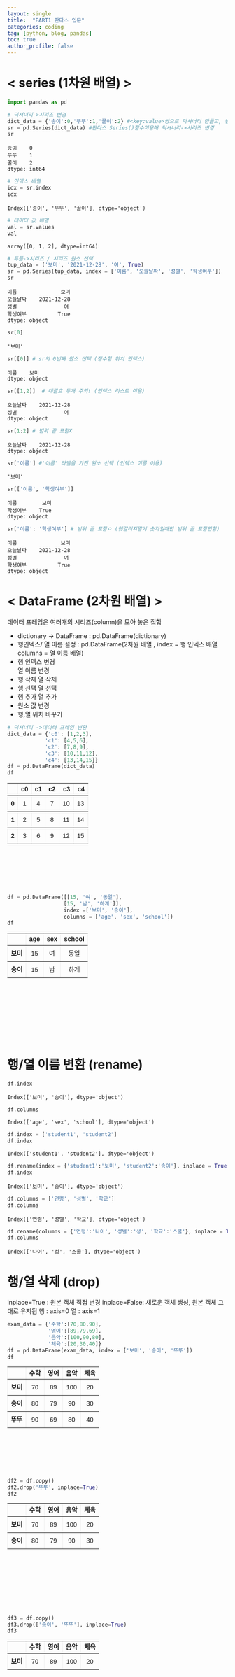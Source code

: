 ```yaml
---
layout: single
title:  "PART1 판다스 입문"
categories: coding
tag: [python, blog, pandas]
toc: true
author_profile: false
---
```


<head>
  <style>
    table.dataframe {
      white-space: normal;
      width: 100%;
      height: 240px;
      display: block;
      overflow: auto;
      font-family: Arial, sans-serif;
      font-size: 0.9rem;
      line-height: 20px;
      text-align: center;
      border: 0px !important;
    }

    table.dataframe th {
      text-align: center;
      font-weight: bold;
      padding: 8px;
    }

    table.dataframe td {
      text-align: center;
      padding: 8px;
    }

    table.dataframe tr:hover {
      background: #b8d1f3; 
    }

    .output_prompt {
      overflow: auto;
      font-size: 0.9rem;
      line-height: 1.45;
      border-radius: 0.3rem;
      -webkit-overflow-scrolling: touch;
      padding: 0.8rem;
      margin-top: 0;
      margin-bottom: 15px;
      font: 1rem Consolas, "Liberation Mono", Menlo, Courier, monospace;
      color: $code-text-color;
      border: solid 1px $border-color;
      border-radius: 0.3rem;
      word-break: normal;
      white-space: pre;
    }

  .dataframe tbody tr th:only-of-type {
      vertical-align: middle;
  }

  .dataframe tbody tr th {
      vertical-align: top;
  }

  .dataframe thead th {
      text-align: center !important;
      padding: 8px;
  }

  .page__content p {
      margin: 0 0 0px !important;
  }

  .page__content p > strong {
    font-size: 0.8rem !important;
  }

  </style>
</head>



# < series (1차원 배열) >


```python
import pandas as pd
```


```python
# 딕셔너리->시리즈 변경
dict_data = {'송이':0,'뚜뚜':1,'꿀이':2} #<key:value>쌍으로 딕셔너리 만들고, 변수 dict_data에 저장
sr = pd.Series(dict_data) #판다스 Series()함수이용해 딕셔너리->시리즈 변경
sr
```




    송이    0
    뚜뚜    1
    꿀이    2
    dtype: int64




```python
# 인덱스 배열
idx = sr.index
idx
```




    Index(['송이', '뚜뚜', '꿀이'], dtype='object')




```python
# 데이터 값 배열
val = sr.values
val
```




    array([0, 1, 2], dtype=int64)




```python
# 튜플->시리즈 / 시리즈 원소 선택
tup_data = ('보미', '2021-12-28', '여', True)
sr = pd.Series(tup_data, index = ['이름', '오늘날짜', '성별', '학생여부']) 
sr
```




    이름              보미
    오늘날짜    2021-12-28
    성별               여
    학생여부          True
    dtype: object




```python
sr[0]
```




    '보미'




```python
sr[[0]] # sr의 0번째 원소 선택 (정수형 위치 인덱스)
```




    이름    보미
    dtype: object




```python
sr[[1,2]]  # 대괄호 두개 주의! (인덱스 리스트 이용)
```




    오늘날짜    2021-12-28
    성별               여
    dtype: object




```python
sr[1:2] # 범위 끝 포함X
```




    오늘날짜    2021-12-28
    dtype: object




```python
sr['이름'] #'이름' 라벨을 가진 원소 선택 (인덱스 이름 이용)
```




    '보미'




```python
sr[['이름', '학생여부']]
```




    이름        보미
    학생여부    True
    dtype: object




```python
sr['이름': '학생여부'] # 범위 끝 포함ㅇ (헷갈리지말기 숫자일때만 범위 끝 포함안함)
```




    이름              보미
    오늘날짜    2021-12-28
    성별               여
    학생여부          True
    dtype: object



# < DataFrame (2차원 배열) >
데이터 프레임은 여러개의 시리즈(column)을 모아 놓은 집합

- dictionary -> DataFrame : pd.DataFrame(dictionary)
- 행인덱스/ 열 이름 설정 : pd.DataFrame(2차원 배열 , 
                                        index =  행 인덱스 배열
                                        columns = 열 이름 배열)
- 행 인덱스 변경  
  열 이름 변경  
- 행 삭제
  열 삭제
- 행 선택
  열 선택
- 행 추가
  열 추가
- 원소 값 변경
- 행,열 위치 바꾸기



```python
# 딕셔너리 ->데이터 프레임 변환
dict_data = {'c0': [1,2,3],
            'c1': [4,5,6],
            'c2': [7,8,9],
            'c3': [10,11,12],
            'c4': [13,14,15]}
df = pd.DataFrame(dict_data)
df
```




<div>
<style scoped>
    .dataframe tbody tr th:only-of-type {
        vertical-align: middle;
    }

    .dataframe tbody tr th {
        vertical-align: top;
    }
    
    .dataframe thead th {
        text-align: right;
    }
</style>
<table border="1" class="dataframe">
  <thead>
    <tr style="text-align: right;">
      <th></th>
      <th>c0</th>
      <th>c1</th>
      <th>c2</th>
      <th>c3</th>
      <th>c4</th>
    </tr>
  </thead>
  <tbody>
    <tr>
      <th>0</th>
      <td>1</td>
      <td>4</td>
      <td>7</td>
      <td>10</td>
      <td>13</td>
    </tr>
    <tr>
      <th>1</th>
      <td>2</td>
      <td>5</td>
      <td>8</td>
      <td>11</td>
      <td>14</td>
    </tr>
    <tr>
      <th>2</th>
      <td>3</td>
      <td>6</td>
      <td>9</td>
      <td>12</td>
      <td>15</td>
    </tr>
  </tbody>
</table>
</div>




```python
df = pd.DataFrame([[15, '여', '동일'],
                  [15, '남', '하계']],
                  index =['보미', '송이'],
                  columns = ['age', 'sex', 'school'])
df
```




<div>
<style scoped>
    .dataframe tbody tr th:only-of-type {
        vertical-align: middle;
    }

    .dataframe tbody tr th {
        vertical-align: top;
    }
    
    .dataframe thead th {
        text-align: right;
    }
</style>
<table border="1" class="dataframe">
  <thead>
    <tr style="text-align: right;">
      <th></th>
      <th>age</th>
      <th>sex</th>
      <th>school</th>
    </tr>
  </thead>
  <tbody>
    <tr>
      <th>보미</th>
      <td>15</td>
      <td>여</td>
      <td>동일</td>
    </tr>
    <tr>
      <th>송이</th>
      <td>15</td>
      <td>남</td>
      <td>하계</td>
    </tr>
  </tbody>
</table>
</div>



# 행/열 이름 변환 (rename)


```python
df.index
```




    Index(['보미', '송이'], dtype='object')




```python
df.columns
```




    Index(['age', 'sex', 'school'], dtype='object')




```python
df.index = ['student1', 'student2']
df.index
```




    Index(['student1', 'student2'], dtype='object')




```python
df.rename(index = {'student1':'보미', 'student2':'송이'}, inplace = True)
df.index
```




    Index(['보미', '송이'], dtype='object')




```python
df.columns = ['연령', '성별', '학교']
df.columns
```




    Index(['연령', '성별', '학교'], dtype='object')




```python
df.rename(columns = {'연령':'나이', '성별':'성', '학교':'스쿨'}, inplace = True)
df.columns
```




    Index(['나이', '성', '스쿨'], dtype='object')



# 행/열 삭제 (drop)
inplace=True : 원본 객체 직접 변경 
inplace=False: 새로운 객체 생성, 원본 객체 그대로 유지됨
행 : axis=0
열 : axis=1


```python
exam_data = {'수학':[70,80,90], 
             '영어':[89,79,69], 
             '음악':[100,90,80], 
             '체육':[20,30,40]}
df = pd.DataFrame(exam_data, index = ['보미', '송이', '뚜뚜'])
df
```




<div>
<style scoped>
    .dataframe tbody tr th:only-of-type {
        vertical-align: middle;
    }

    .dataframe tbody tr th {
        vertical-align: top;
    }
    
    .dataframe thead th {
        text-align: right;
    }
</style>
<table border="1" class="dataframe">
  <thead>
    <tr style="text-align: right;">
      <th></th>
      <th>수학</th>
      <th>영어</th>
      <th>음악</th>
      <th>체육</th>
    </tr>
  </thead>
  <tbody>
    <tr>
      <th>보미</th>
      <td>70</td>
      <td>89</td>
      <td>100</td>
      <td>20</td>
    </tr>
    <tr>
      <th>송이</th>
      <td>80</td>
      <td>79</td>
      <td>90</td>
      <td>30</td>
    </tr>
    <tr>
      <th>뚜뚜</th>
      <td>90</td>
      <td>69</td>
      <td>80</td>
      <td>40</td>
    </tr>
  </tbody>
</table>
</div>




```python
df2 = df.copy()
df2.drop('뚜뚜', inplace=True)
df2
```




<div>
<style scoped>
    .dataframe tbody tr th:only-of-type {
        vertical-align: middle;
    }

    .dataframe tbody tr th {
        vertical-align: top;
    }
    
    .dataframe thead th {
        text-align: right;
    }
</style>
<table border="1" class="dataframe">
  <thead>
    <tr style="text-align: right;">
      <th></th>
      <th>수학</th>
      <th>영어</th>
      <th>음악</th>
      <th>체육</th>
    </tr>
  </thead>
  <tbody>
    <tr>
      <th>보미</th>
      <td>70</td>
      <td>89</td>
      <td>100</td>
      <td>20</td>
    </tr>
    <tr>
      <th>송이</th>
      <td>80</td>
      <td>79</td>
      <td>90</td>
      <td>30</td>
    </tr>
  </tbody>
</table>
</div>




```python
df3 = df.copy()
df3.drop(['송이', '뚜뚜'], inplace=True)
df3
```




<div>
<style scoped>
    .dataframe tbody tr th:only-of-type {
        vertical-align: middle;
    }

    .dataframe tbody tr th {
        vertical-align: top;
    }
    
    .dataframe thead th {
        text-align: right;
    }
</style>
<table border="1" class="dataframe">
  <thead>
    <tr style="text-align: right;">
      <th></th>
      <th>수학</th>
      <th>영어</th>
      <th>음악</th>
      <th>체육</th>
    </tr>
  </thead>
  <tbody>
    <tr>
      <th>보미</th>
      <td>70</td>
      <td>89</td>
      <td>100</td>
      <td>20</td>
    </tr>
  </tbody>
</table>
</div>




```python
df4 = df.copy()
df4.drop('체육', axis=1, inplace=True)
df4
```




<div>
<style scoped>
    .dataframe tbody tr th:only-of-type {
        vertical-align: middle;
    }

    .dataframe tbody tr th {
        vertical-align: top;
    }
    
    .dataframe thead th {
        text-align: right;
    }
</style>
<table border="1" class="dataframe">
  <thead>
    <tr style="text-align: right;">
      <th></th>
      <th>수학</th>
      <th>영어</th>
      <th>음악</th>
    </tr>
  </thead>
  <tbody>
    <tr>
      <th>보미</th>
      <td>70</td>
      <td>89</td>
      <td>100</td>
    </tr>
    <tr>
      <th>송이</th>
      <td>80</td>
      <td>79</td>
      <td>90</td>
    </tr>
    <tr>
      <th>뚜뚜</th>
      <td>90</td>
      <td>69</td>
      <td>80</td>
    </tr>
  </tbody>
</table>
</div>




```python
df5 = df.copy()
df5.drop(['음악', '수학'], axis =1, inplace=True)
df5
```




<div>
<style scoped>
    .dataframe tbody tr th:only-of-type {
        vertical-align: middle;
    }

    .dataframe tbody tr th {
        vertical-align: top;
    }
    
    .dataframe thead th {
        text-align: right;
    }
</style>
<table border="1" class="dataframe">
  <thead>
    <tr style="text-align: right;">
      <th></th>
      <th>영어</th>
      <th>체육</th>
    </tr>
  </thead>
  <tbody>
    <tr>
      <th>보미</th>
      <td>89</td>
      <td>20</td>
    </tr>
    <tr>
      <th>송이</th>
      <td>79</td>
      <td>30</td>
    </tr>
    <tr>
      <th>뚜뚜</th>
      <td>69</td>
      <td>40</td>
    </tr>
  </tbody>
</table>
</div>



# 행 선택 (loc, iloc)
- loc: 인덱스 이름  
- iloc : 정수형 위치 인덱스


```python
label1 = df.loc['보미']
label1
```




    수학     70
    영어     89
    음악    100
    체육     20
    Name: 보미, dtype: int64




```python
position1 = df.iloc[0]
position1
```




    수학     70
    영어     89
    음악    100
    체육     20
    Name: 보미, dtype: int64




```python
label2 = df.loc[['보미', '송이']]
label2
```




<div>
<style scoped>
    .dataframe tbody tr th:only-of-type {
        vertical-align: middle;
    }

    .dataframe tbody tr th {
        vertical-align: top;
    }
    
    .dataframe thead th {
        text-align: right;
    }
</style>
<table border="1" class="dataframe">
  <thead>
    <tr style="text-align: right;">
      <th></th>
      <th>수학</th>
      <th>영어</th>
      <th>음악</th>
      <th>체육</th>
    </tr>
  </thead>
  <tbody>
    <tr>
      <th>보미</th>
      <td>70</td>
      <td>89</td>
      <td>100</td>
      <td>20</td>
    </tr>
    <tr>
      <th>송이</th>
      <td>80</td>
      <td>79</td>
      <td>90</td>
      <td>30</td>
    </tr>
  </tbody>
</table>
</div>




```python
position2 = df.iloc[[0,1]]
position2
```




<div>
<style scoped>
    .dataframe tbody tr th:only-of-type {
        vertical-align: middle;
    }

    .dataframe tbody tr th {
        vertical-align: top;
    }
    
    .dataframe thead th {
        text-align: right;
    }
</style>
<table border="1" class="dataframe">
  <thead>
    <tr style="text-align: right;">
      <th></th>
      <th>수학</th>
      <th>영어</th>
      <th>음악</th>
      <th>체육</th>
    </tr>
  </thead>
  <tbody>
    <tr>
      <th>보미</th>
      <td>70</td>
      <td>89</td>
      <td>100</td>
      <td>20</td>
    </tr>
    <tr>
      <th>송이</th>
      <td>80</td>
      <td>79</td>
      <td>90</td>
      <td>30</td>
    </tr>
  </tbody>
</table>
</div>




```python
label3 = df.loc['보미': '송이']
label3
```




<div>
<style scoped>
    .dataframe tbody tr th:only-of-type {
        vertical-align: middle;
    }

    .dataframe tbody tr th {
        vertical-align: top;
    }
    
    .dataframe thead th {
        text-align: right;
    }
</style>
<table border="1" class="dataframe">
  <thead>
    <tr style="text-align: right;">
      <th></th>
      <th>수학</th>
      <th>영어</th>
      <th>음악</th>
      <th>체육</th>
    </tr>
  </thead>
  <tbody>
    <tr>
      <th>보미</th>
      <td>70</td>
      <td>89</td>
      <td>100</td>
      <td>20</td>
    </tr>
    <tr>
      <th>송이</th>
      <td>80</td>
      <td>79</td>
      <td>90</td>
      <td>30</td>
    </tr>
  </tbody>
</table>
</div>




```python
position3 = df.iloc[0:2] # 범위 끝 제외
position3
```




<div>
<style scoped>
    .dataframe tbody tr th:only-of-type {
        vertical-align: middle;
    }

    .dataframe tbody tr th {
        vertical-align: top;
    }
    
    .dataframe thead th {
        text-align: right;
    }
</style>
<table border="1" class="dataframe">
  <thead>
    <tr style="text-align: right;">
      <th></th>
      <th>수학</th>
      <th>영어</th>
      <th>음악</th>
      <th>체육</th>
    </tr>
  </thead>
  <tbody>
    <tr>
      <th>보미</th>
      <td>70</td>
      <td>89</td>
      <td>100</td>
      <td>20</td>
    </tr>
    <tr>
      <th>송이</th>
      <td>80</td>
      <td>79</td>
      <td>90</td>
      <td>30</td>
    </tr>
  </tbody>
</table>
</div>



# 열 선택


```python
math1 = df['수학']
math1
```




    보미    70
    송이    80
    뚜뚜    90
    Name: 수학, dtype: int64




```python
type(math1)
```




    pandas.core.series.Series




```python
math2 = df[['수학']]
math2
```




<div>
<style scoped>
    .dataframe tbody tr th:only-of-type {
        vertical-align: middle;
    }

    .dataframe tbody tr th {
        vertical-align: top;
    }
    
    .dataframe thead th {
        text-align: right;
    }
</style>
<table border="1" class="dataframe">
  <thead>
    <tr style="text-align: right;">
      <th></th>
      <th>수학</th>
    </tr>
  </thead>
  <tbody>
    <tr>
      <th>보미</th>
      <td>70</td>
    </tr>
    <tr>
      <th>송이</th>
      <td>80</td>
    </tr>
    <tr>
      <th>뚜뚜</th>
      <td>90</td>
    </tr>
  </tbody>
</table>
</div>




```python
type(math2) 
```




    pandas.core.frame.DataFrame




```python
English = df.영어
English
```




    보미    89
    송이    79
    뚜뚜    69
    Name: 영어, dtype: int64




```python
music_gym = df[['음악', '체육']]
music_gym
```




<div>
<style scoped>
    .dataframe tbody tr th:only-of-type {
        vertical-align: middle;
    }

    .dataframe tbody tr th {
        vertical-align: top;
    }
    
    .dataframe thead th {
        text-align: right;
    }
</style>
<table border="1" class="dataframe">
  <thead>
    <tr style="text-align: right;">
      <th></th>
      <th>음악</th>
      <th>체육</th>
    </tr>
  </thead>
  <tbody>
    <tr>
      <th>보미</th>
      <td>100</td>
      <td>20</td>
    </tr>
    <tr>
      <th>송이</th>
      <td>90</td>
      <td>30</td>
    </tr>
    <tr>
      <th>뚜뚜</th>
      <td>80</td>
      <td>40</td>
    </tr>
  </tbody>
</table>
</div>



# 범위 슬라이싱


```python
#iloc의 범위 슬라이싱    [시작 인덱스: 끝 인덱스 : 간격] 끝 인덱스보다 1작게 출력
df.iloc[::2] # 아무것도 안쓰여져 있는 것은 모든 행 출력
```




<div>
<style scoped>
    .dataframe tbody tr th:only-of-type {
        vertical-align: middle;
    }

    .dataframe tbody tr th {
        vertical-align: top;
    }
    
    .dataframe thead th {
        text-align: right;
    }
</style>
<table border="1" class="dataframe">
  <thead>
    <tr style="text-align: right;">
      <th></th>
      <th>수학</th>
      <th>영어</th>
      <th>음악</th>
      <th>체육</th>
    </tr>
  </thead>
  <tbody>
    <tr>
      <th>보미</th>
      <td>70</td>
      <td>89</td>
      <td>100</td>
      <td>20</td>
    </tr>
    <tr>
      <th>뚜뚜</th>
      <td>90</td>
      <td>69</td>
      <td>80</td>
      <td>40</td>
    </tr>
  </tbody>
</table>
</div>




```python
df.iloc[::-1] # 역순
```




<div>
<style scoped>
    .dataframe tbody tr th:only-of-type {
        vertical-align: middle;
    }

    .dataframe tbody tr th {
        vertical-align: top;
    }
    
    .dataframe thead th {
        text-align: right;
    }
</style>
<table border="1" class="dataframe">
  <thead>
    <tr style="text-align: right;">
      <th></th>
      <th>수학</th>
      <th>영어</th>
      <th>음악</th>
      <th>체육</th>
    </tr>
  </thead>
  <tbody>
    <tr>
      <th>뚜뚜</th>
      <td>90</td>
      <td>69</td>
      <td>80</td>
      <td>40</td>
    </tr>
    <tr>
      <th>송이</th>
      <td>80</td>
      <td>79</td>
      <td>90</td>
      <td>30</td>
    </tr>
    <tr>
      <th>보미</th>
      <td>70</td>
      <td>89</td>
      <td>100</td>
      <td>20</td>
    </tr>
  </tbody>
</table>
</div>



# 원소 선택


```python
exam_data = {'이름':['보미','송이','뚜뚜'],
             '수학':[100,90,80], 
             '영어':[90,80,70],
             '음악':[80,90,89],
             '체육':[70,80,90]}
df = pd.DataFrame(exam_data)
dff = df.copy()
df
```




<div>
<style scoped>
    .dataframe tbody tr th:only-of-type {
        vertical-align: middle;
    }

    .dataframe tbody tr th {
        vertical-align: top;
    }
    
    .dataframe thead th {
        text-align: right;
    }
</style>
<table border="1" class="dataframe">
  <thead>
    <tr style="text-align: right;">
      <th></th>
      <th>이름</th>
      <th>수학</th>
      <th>영어</th>
      <th>음악</th>
      <th>체육</th>
    </tr>
  </thead>
  <tbody>
    <tr>
      <th>0</th>
      <td>보미</td>
      <td>100</td>
      <td>90</td>
      <td>80</td>
      <td>70</td>
    </tr>
    <tr>
      <th>1</th>
      <td>송이</td>
      <td>90</td>
      <td>80</td>
      <td>90</td>
      <td>80</td>
    </tr>
    <tr>
      <th>2</th>
      <td>뚜뚜</td>
      <td>80</td>
      <td>70</td>
      <td>89</td>
      <td>90</td>
    </tr>
  </tbody>
</table>
</div>




```python
df.set_index('이름', inplace=True) # '이름' 열을 새롱누 인덱스로 정하고, df 객체에 변경 사항 반영
df
```




<div>
<style scoped>
    .dataframe tbody tr th:only-of-type {
        vertical-align: middle;
    }

    .dataframe tbody tr th {
        vertical-align: top;
    }
    
    .dataframe thead th {
        text-align: right;
    }
</style>
<table border="1" class="dataframe">
  <thead>
    <tr style="text-align: right;">
      <th></th>
      <th>수학</th>
      <th>영어</th>
      <th>음악</th>
      <th>체육</th>
    </tr>
    <tr>
      <th>이름</th>
      <th></th>
      <th></th>
      <th></th>
      <th></th>
    </tr>
  </thead>
  <tbody>
    <tr>
      <th>보미</th>
      <td>100</td>
      <td>90</td>
      <td>80</td>
      <td>70</td>
    </tr>
    <tr>
      <th>송이</th>
      <td>90</td>
      <td>80</td>
      <td>90</td>
      <td>80</td>
    </tr>
    <tr>
      <th>뚜뚜</th>
      <td>80</td>
      <td>70</td>
      <td>89</td>
      <td>90</td>
    </tr>
  </tbody>
</table>
</div>




```python
#원소 1개 지정
a = df.loc['보미','음악']
a
```




    80




```python
b = df.iloc[0,[2]]
b
```




    음악    80
    Name: 보미, dtype: int64




```python
# 원소 2개 이상
c = df.loc['보미',['수학', '영어']]
c
```




    수학    100
    영어     90
    Name: 보미, dtype: int64




```python
d = df.iloc[0,[0,1]]
d
```




    수학    100
    영어     90
    Name: 보미, dtype: int64




```python
e = df.iloc[0,2:]
e
```




    음악    80
    체육    70
    Name: 보미, dtype: int64




```python
# 행 인덱스와 열 이름 각각2개이상 선택
f = df.loc[['송이','뚜뚜'],['음악', '체육']]
f
```




<div>
<style scoped>
    .dataframe tbody tr th:only-of-type {
        vertical-align: middle;
    }

    .dataframe tbody tr th {
        vertical-align: top;
    }
    
    .dataframe thead th {
        text-align: right;
    }
</style>
<table border="1" class="dataframe">
  <thead>
    <tr style="text-align: right;">
      <th></th>
      <th>음악</th>
      <th>체육</th>
    </tr>
    <tr>
      <th>이름</th>
      <th></th>
      <th></th>
    </tr>
  </thead>
  <tbody>
    <tr>
      <th>송이</th>
      <td>90</td>
      <td>80</td>
    </tr>
    <tr>
      <th>뚜뚜</th>
      <td>89</td>
      <td>90</td>
    </tr>
  </tbody>
</table>
</div>




```python
g = df.iloc[[1,2],[2,3]]
g
```




<div>
<style scoped>
    .dataframe tbody tr th:only-of-type {
        vertical-align: middle;
    }

    .dataframe tbody tr th {
        vertical-align: top;
    }
    
    .dataframe thead th {
        text-align: right;
    }
</style>
<table border="1" class="dataframe">
  <thead>
    <tr style="text-align: right;">
      <th></th>
      <th>음악</th>
      <th>체육</th>
    </tr>
    <tr>
      <th>이름</th>
      <th></th>
      <th></th>
    </tr>
  </thead>
  <tbody>
    <tr>
      <th>송이</th>
      <td>90</td>
      <td>80</td>
    </tr>
    <tr>
      <th>뚜뚜</th>
      <td>89</td>
      <td>90</td>
    </tr>
  </tbody>
</table>
</div>




```python
h = df.loc['보미':'송이', '음악':'체육']
h
```




<div>
<style scoped>
    .dataframe tbody tr th:only-of-type {
        vertical-align: middle;
    }

    .dataframe tbody tr th {
        vertical-align: top;
    }
    
    .dataframe thead th {
        text-align: right;
    }
</style>
<table border="1" class="dataframe">
  <thead>
    <tr style="text-align: right;">
      <th></th>
      <th>음악</th>
      <th>체육</th>
    </tr>
    <tr>
      <th>이름</th>
      <th></th>
      <th></th>
    </tr>
  </thead>
  <tbody>
    <tr>
      <th>보미</th>
      <td>80</td>
      <td>70</td>
    </tr>
    <tr>
      <th>송이</th>
      <td>90</td>
      <td>80</td>
    </tr>
  </tbody>
</table>
</div>




```python
f = df.iloc[0:2, 2:]
f
```




<div>
<style scoped>
    .dataframe tbody tr th:only-of-type {
        vertical-align: middle;
    }

    .dataframe tbody tr th {
        vertical-align: top;
    }
    
    .dataframe thead th {
        text-align: right;
    }
</style>
<table border="1" class="dataframe">
  <thead>
    <tr style="text-align: right;">
      <th></th>
      <th>음악</th>
      <th>체육</th>
    </tr>
    <tr>
      <th>이름</th>
      <th></th>
      <th></th>
    </tr>
  </thead>
  <tbody>
    <tr>
      <th>보미</th>
      <td>80</td>
      <td>70</td>
    </tr>
    <tr>
      <th>송이</th>
      <td>90</td>
      <td>80</td>
    </tr>
  </tbody>
</table>
</div>



# 행/열 추가


```python
df
```




<div>
<style scoped>
    .dataframe tbody tr th:only-of-type {
        vertical-align: middle;
    }

    .dataframe tbody tr th {
        vertical-align: top;
    }
    
    .dataframe thead th {
        text-align: right;
    }
</style>
<table border="1" class="dataframe">
  <thead>
    <tr style="text-align: right;">
      <th></th>
      <th>이름</th>
      <th>수학</th>
      <th>영어</th>
      <th>음악</th>
      <th>체육</th>
    </tr>
  </thead>
  <tbody>
    <tr>
      <th>0</th>
      <td>보미</td>
      <td>100</td>
      <td>90</td>
      <td>80</td>
      <td>70</td>
    </tr>
    <tr>
      <th>1</th>
      <td>송이</td>
      <td>90</td>
      <td>80</td>
      <td>90</td>
      <td>80</td>
    </tr>
    <tr>
      <th>2</th>
      <td>뚜뚜</td>
      <td>80</td>
      <td>70</td>
      <td>89</td>
      <td>90</td>
    </tr>
  </tbody>
</table>
</div>




```python
df['new'] = 80
df
```




<div>
<style scoped>
    .dataframe tbody tr th:only-of-type {
        vertical-align: middle;
    }

    .dataframe tbody tr th {
        vertical-align: top;
    }
    
    .dataframe thead th {
        text-align: right;
    }
</style>
<table border="1" class="dataframe">
  <thead>
    <tr style="text-align: right;">
      <th></th>
      <th>이름</th>
      <th>수학</th>
      <th>영어</th>
      <th>음악</th>
      <th>체육</th>
      <th>new</th>
    </tr>
  </thead>
  <tbody>
    <tr>
      <th>0</th>
      <td>보미</td>
      <td>100</td>
      <td>90</td>
      <td>80</td>
      <td>70</td>
      <td>80</td>
    </tr>
    <tr>
      <th>1</th>
      <td>송이</td>
      <td>90</td>
      <td>80</td>
      <td>90</td>
      <td>80</td>
      <td>80</td>
    </tr>
    <tr>
      <th>2</th>
      <td>뚜뚜</td>
      <td>80</td>
      <td>70</td>
      <td>89</td>
      <td>90</td>
      <td>80</td>
    </tr>
  </tbody>
</table>
</div>




```python
df.drop('new', axis=1, inplace=True)
df
```




<div>
<style scoped>
    .dataframe tbody tr th:only-of-type {
        vertical-align: middle;
    }

    .dataframe tbody tr th {
        vertical-align: top;
    }
    
    .dataframe thead th {
        text-align: right;
    }
</style>
<table border="1" class="dataframe">
  <thead>
    <tr style="text-align: right;">
      <th></th>
      <th>이름</th>
      <th>수학</th>
      <th>영어</th>
      <th>음악</th>
      <th>체육</th>
    </tr>
  </thead>
  <tbody>
    <tr>
      <th>0</th>
      <td>보미</td>
      <td>100</td>
      <td>90</td>
      <td>80</td>
      <td>70</td>
    </tr>
    <tr>
      <th>1</th>
      <td>송이</td>
      <td>90</td>
      <td>80</td>
      <td>90</td>
      <td>80</td>
    </tr>
    <tr>
      <th>2</th>
      <td>뚜뚜</td>
      <td>80</td>
      <td>70</td>
      <td>89</td>
      <td>90</td>
    </tr>
  </tbody>
</table>
</div>




```python
# 행 추가
df.loc[3]=0
df
```




<div>
<style scoped>
    .dataframe tbody tr th:only-of-type {
        vertical-align: middle;
    }

    .dataframe tbody tr th {
        vertical-align: top;
    }
    
    .dataframe thead th {
        text-align: right;
    }
</style>
<table border="1" class="dataframe">
  <thead>
    <tr style="text-align: right;">
      <th></th>
      <th>이름</th>
      <th>수학</th>
      <th>영어</th>
      <th>음악</th>
      <th>체육</th>
    </tr>
  </thead>
  <tbody>
    <tr>
      <th>0</th>
      <td>보미</td>
      <td>100</td>
      <td>90</td>
      <td>80</td>
      <td>70</td>
    </tr>
    <tr>
      <th>1</th>
      <td>송이</td>
      <td>90</td>
      <td>80</td>
      <td>90</td>
      <td>80</td>
    </tr>
    <tr>
      <th>2</th>
      <td>뚜뚜</td>
      <td>80</td>
      <td>70</td>
      <td>89</td>
      <td>90</td>
    </tr>
    <tr>
      <th>3</th>
      <td>0</td>
      <td>0</td>
      <td>0</td>
      <td>0</td>
      <td>0</td>
    </tr>
  </tbody>
</table>
</div>




```python
df.loc[4] = ['new', 100, 100, 100,100]
df
```




<div>
<style scoped>
    .dataframe tbody tr th:only-of-type {
        vertical-align: middle;
    }

    .dataframe tbody tr th {
        vertical-align: top;
    }
    
    .dataframe thead th {
        text-align: right;
    }
</style>
<table border="1" class="dataframe">
  <thead>
    <tr style="text-align: right;">
      <th></th>
      <th>이름</th>
      <th>수학</th>
      <th>영어</th>
      <th>음악</th>
      <th>체육</th>
    </tr>
  </thead>
  <tbody>
    <tr>
      <th>0</th>
      <td>보미</td>
      <td>100</td>
      <td>90</td>
      <td>80</td>
      <td>70</td>
    </tr>
    <tr>
      <th>1</th>
      <td>송이</td>
      <td>90</td>
      <td>80</td>
      <td>90</td>
      <td>80</td>
    </tr>
    <tr>
      <th>2</th>
      <td>뚜뚜</td>
      <td>80</td>
      <td>70</td>
      <td>89</td>
      <td>90</td>
    </tr>
    <tr>
      <th>3</th>
      <td>0</td>
      <td>0</td>
      <td>0</td>
      <td>0</td>
      <td>0</td>
    </tr>
    <tr>
      <th>4</th>
      <td>new</td>
      <td>100</td>
      <td>100</td>
      <td>100</td>
      <td>100</td>
    </tr>
  </tbody>
</table>
</div>




```python
# 기존 행 복사해 새로운 행 추가
df.loc['new'] = df.loc[3]
df
```




<div>
<style scoped>
    .dataframe tbody tr th:only-of-type {
        vertical-align: middle;
    }

    .dataframe tbody tr th {
        vertical-align: top;
    }
    
    .dataframe thead th {
        text-align: right;
    }
</style>
<table border="1" class="dataframe">
  <thead>
    <tr style="text-align: right;">
      <th></th>
      <th>이름</th>
      <th>수학</th>
      <th>영어</th>
      <th>음악</th>
      <th>체육</th>
    </tr>
  </thead>
  <tbody>
    <tr>
      <th>0</th>
      <td>보미</td>
      <td>100</td>
      <td>90</td>
      <td>80</td>
      <td>70</td>
    </tr>
    <tr>
      <th>1</th>
      <td>송이</td>
      <td>90</td>
      <td>80</td>
      <td>90</td>
      <td>80</td>
    </tr>
    <tr>
      <th>2</th>
      <td>뚜뚜</td>
      <td>80</td>
      <td>70</td>
      <td>89</td>
      <td>90</td>
    </tr>
    <tr>
      <th>3</th>
      <td>0</td>
      <td>0</td>
      <td>0</td>
      <td>0</td>
      <td>0</td>
    </tr>
    <tr>
      <th>4</th>
      <td>new</td>
      <td>100</td>
      <td>100</td>
      <td>100</td>
      <td>100</td>
    </tr>
    <tr>
      <th>new</th>
      <td>0</td>
      <td>0</td>
      <td>0</td>
      <td>0</td>
      <td>0</td>
    </tr>
  </tbody>
</table>
</div>



# 원소 값 변경


```python
dff
```




<div>
<style scoped>
    .dataframe tbody tr th:only-of-type {
        vertical-align: middle;
    }

    .dataframe tbody tr th {
        vertical-align: top;
    }
    
    .dataframe thead th {
        text-align: right;
    }
</style>
<table border="1" class="dataframe">
  <thead>
    <tr style="text-align: right;">
      <th></th>
      <th>이름</th>
      <th>수학</th>
      <th>영어</th>
      <th>음악</th>
      <th>체육</th>
    </tr>
  </thead>
  <tbody>
    <tr>
      <th>0</th>
      <td>보미</td>
      <td>100</td>
      <td>90</td>
      <td>80</td>
      <td>70</td>
    </tr>
    <tr>
      <th>1</th>
      <td>송이</td>
      <td>90</td>
      <td>80</td>
      <td>90</td>
      <td>80</td>
    </tr>
    <tr>
      <th>2</th>
      <td>뚜뚜</td>
      <td>80</td>
      <td>70</td>
      <td>89</td>
      <td>90</td>
    </tr>
  </tbody>
</table>
</div>




```python
dff.set_index('이름', inplace=True)
dff
```




<div>
<style scoped>
    .dataframe tbody tr th:only-of-type {
        vertical-align: middle;
    }

    .dataframe tbody tr th {
        vertical-align: top;
    }
    
    .dataframe thead th {
        text-align: right;
    }
</style>
<table border="1" class="dataframe">
  <thead>
    <tr style="text-align: right;">
      <th></th>
      <th>수학</th>
      <th>영어</th>
      <th>음악</th>
      <th>체육</th>
    </tr>
    <tr>
      <th>이름</th>
      <th></th>
      <th></th>
      <th></th>
      <th></th>
    </tr>
  </thead>
  <tbody>
    <tr>
      <th>보미</th>
      <td>100</td>
      <td>90</td>
      <td>80</td>
      <td>70</td>
    </tr>
    <tr>
      <th>송이</th>
      <td>90</td>
      <td>80</td>
      <td>90</td>
      <td>80</td>
    </tr>
    <tr>
      <th>뚜뚜</th>
      <td>80</td>
      <td>70</td>
      <td>89</td>
      <td>90</td>
    </tr>
  </tbody>
</table>
</div>




```python
dff.iloc[1][2] = 100
dff.loc['뚜뚜']['영어'] = 100
dff.loc['보미','체육'] =100
dff
```




<div>
<style scoped>
    .dataframe tbody tr th:only-of-type {
        vertical-align: middle;
    }

    .dataframe tbody tr th {
        vertical-align: top;
    }
    
    .dataframe thead th {
        text-align: right;
    }
</style>
<table border="1" class="dataframe">
  <thead>
    <tr style="text-align: right;">
      <th></th>
      <th>수학</th>
      <th>영어</th>
      <th>음악</th>
      <th>체육</th>
    </tr>
    <tr>
      <th>이름</th>
      <th></th>
      <th></th>
      <th></th>
      <th></th>
    </tr>
  </thead>
  <tbody>
    <tr>
      <th>보미</th>
      <td>100</td>
      <td>90</td>
      <td>80</td>
      <td>100</td>
    </tr>
    <tr>
      <th>송이</th>
      <td>90</td>
      <td>80</td>
      <td>100</td>
      <td>80</td>
    </tr>
    <tr>
      <th>뚜뚜</th>
      <td>80</td>
      <td>100</td>
      <td>89</td>
      <td>90</td>
    </tr>
  </tbody>
</table>
</div>




```python
dff.iloc[0,[1,2]] = 0
dff.loc['송이',['수학', '영어']] = 0, 1
dff
```




<div>
<style scoped>
    .dataframe tbody tr th:only-of-type {
        vertical-align: middle;
    }

    .dataframe tbody tr th {
        vertical-align: top;
    }
    
    .dataframe thead th {
        text-align: right;
    }
</style>
<table border="1" class="dataframe">
  <thead>
    <tr style="text-align: right;">
      <th></th>
      <th>수학</th>
      <th>영어</th>
      <th>음악</th>
      <th>체육</th>
    </tr>
    <tr>
      <th>이름</th>
      <th></th>
      <th></th>
      <th></th>
      <th></th>
    </tr>
  </thead>
  <tbody>
    <tr>
      <th>보미</th>
      <td>100</td>
      <td>0</td>
      <td>0</td>
      <td>100</td>
    </tr>
    <tr>
      <th>송이</th>
      <td>0</td>
      <td>1</td>
      <td>100</td>
      <td>80</td>
    </tr>
    <tr>
      <th>뚜뚜</th>
      <td>80</td>
      <td>100</td>
      <td>89</td>
      <td>90</td>
    </tr>
  </tbody>
</table>
</div>



# 행/열 위치 바꾸기 (전치 T)


```python
dff.transpose()
```




<div>
<style scoped>
    .dataframe tbody tr th:only-of-type {
        vertical-align: middle;
    }

    .dataframe tbody tr th {
        vertical-align: top;
    }
    
    .dataframe thead th {
        text-align: right;
    }
</style>
<table border="1" class="dataframe">
  <thead>
    <tr style="text-align: right;">
      <th>이름</th>
      <th>보미</th>
      <th>송이</th>
      <th>뚜뚜</th>
    </tr>
  </thead>
  <tbody>
    <tr>
      <th>수학</th>
      <td>100</td>
      <td>0</td>
      <td>80</td>
    </tr>
    <tr>
      <th>영어</th>
      <td>0</td>
      <td>1</td>
      <td>100</td>
    </tr>
    <tr>
      <th>음악</th>
      <td>0</td>
      <td>100</td>
      <td>89</td>
    </tr>
    <tr>
      <th>체육</th>
      <td>100</td>
      <td>80</td>
      <td>90</td>
    </tr>
  </tbody>
</table>
</div>




```python
dff2 = dff.T
dff
```




<div>
<style scoped>
    .dataframe tbody tr th:only-of-type {
        vertical-align: middle;
    }

    .dataframe tbody tr th {
        vertical-align: top;
    }
    
    .dataframe thead th {
        text-align: right;
    }
</style>
<table border="1" class="dataframe">
  <thead>
    <tr style="text-align: right;">
      <th></th>
      <th>수학</th>
      <th>영어</th>
      <th>음악</th>
      <th>체육</th>
    </tr>
    <tr>
      <th>이름</th>
      <th></th>
      <th></th>
      <th></th>
      <th></th>
    </tr>
  </thead>
  <tbody>
    <tr>
      <th>보미</th>
      <td>100</td>
      <td>0</td>
      <td>0</td>
      <td>100</td>
    </tr>
    <tr>
      <th>송이</th>
      <td>0</td>
      <td>1</td>
      <td>100</td>
      <td>80</td>
    </tr>
    <tr>
      <th>뚜뚜</th>
      <td>80</td>
      <td>100</td>
      <td>89</td>
      <td>90</td>
    </tr>
  </tbody>
</table>
</div>




```python
addd = {
    '이름은 바로바로바로':['최소연'],
    '~20':['소추'],
    21:['솢추'],
    22:['야추'],
    23:['송충이?']
}
addd = pd.DataFrame(addd)
ad = addd.set_index(['이름은 바로바로바로'])
ad
```




<div>
<style scoped>
    .dataframe tbody tr th:only-of-type {
        vertical-align: middle;
    }

    .dataframe tbody tr th {
        vertical-align: top;
    }
    
    .dataframe thead th {
        text-align: right;
    }
</style>
<table border="1" class="dataframe">
  <thead>
    <tr style="text-align: right;">
      <th></th>
      <th>~20</th>
      <th>21</th>
      <th>22</th>
      <th>23</th>
    </tr>
    <tr>
      <th>이름은 바로바로바로</th>
      <th></th>
      <th></th>
      <th></th>
      <th></th>
    </tr>
  </thead>
  <tbody>
    <tr>
      <th>최소연</th>
      <td>소추</td>
      <td>솢추</td>
      <td>야추</td>
      <td>송충이?</td>
    </tr>
  </tbody>
</table>
</div>



# 행 인덱스 : 
- 재배열 reindex() 
- 초기화 reset_index() 
- 정렬 - (행 기준) sort_index() 
       - (열 기준) sort_values()
       - ascending=True: 오름차순
       - ascending=False: 내림차순


```python
dict_data = {'c0':[1,2,3], 'c1':[4,5,6], 'c2':[7,8,9], 'c3':[10,11,12], 'c4':[13,14,15]}
df = pd.DataFrame(dict_data, index = ['r0','r1','r2']) # 인덱스 설정 
df
```




<div>
<style scoped>
    .dataframe tbody tr th:only-of-type {
        vertical-align: middle;
    }

    .dataframe tbody tr th {
        vertical-align: top;
    }
    
    .dataframe thead th {
        text-align: right;
    }
</style>
<table border="1" class="dataframe">
  <thead>
    <tr style="text-align: right;">
      <th></th>
      <th>c0</th>
      <th>c1</th>
      <th>c2</th>
      <th>c3</th>
      <th>c4</th>
    </tr>
  </thead>
  <tbody>
    <tr>
      <th>r0</th>
      <td>1</td>
      <td>4</td>
      <td>7</td>
      <td>10</td>
      <td>13</td>
    </tr>
    <tr>
      <th>r1</th>
      <td>2</td>
      <td>5</td>
      <td>8</td>
      <td>11</td>
      <td>14</td>
    </tr>
    <tr>
      <th>r2</th>
      <td>3</td>
      <td>6</td>
      <td>9</td>
      <td>12</td>
      <td>15</td>
    </tr>
  </tbody>
</table>
</div>




```python
new_index = ['r0','r1','r2','r3','r4']
ndf = df.reindex(new_index)
ndf
```




<div>
<style scoped>
    .dataframe tbody tr th:only-of-type {
        vertical-align: middle;
    }

    .dataframe tbody tr th {
        vertical-align: top;
    }
    
    .dataframe thead th {
        text-align: right;
    }
</style>
<table border="1" class="dataframe">
  <thead>
    <tr style="text-align: right;">
      <th></th>
      <th>c0</th>
      <th>c1</th>
      <th>c2</th>
      <th>c3</th>
      <th>c4</th>
    </tr>
  </thead>
  <tbody>
    <tr>
      <th>r0</th>
      <td>1.0</td>
      <td>4.0</td>
      <td>7.0</td>
      <td>10.0</td>
      <td>13.0</td>
    </tr>
    <tr>
      <th>r1</th>
      <td>2.0</td>
      <td>5.0</td>
      <td>8.0</td>
      <td>11.0</td>
      <td>14.0</td>
    </tr>
    <tr>
      <th>r2</th>
      <td>3.0</td>
      <td>6.0</td>
      <td>9.0</td>
      <td>12.0</td>
      <td>15.0</td>
    </tr>
    <tr>
      <th>r3</th>
      <td>NaN</td>
      <td>NaN</td>
      <td>NaN</td>
      <td>NaN</td>
      <td>NaN</td>
    </tr>
    <tr>
      <th>r4</th>
      <td>NaN</td>
      <td>NaN</td>
      <td>NaN</td>
      <td>NaN</td>
      <td>NaN</td>
    </tr>
  </tbody>
</table>
</div>




```python
ndf2 = df.reindex(new_index, fill_value=0) # reindex로 발생한 NaN 값을 숫자 0으로 채우기
ndf2
```




<div>
<style scoped>
    .dataframe tbody tr th:only-of-type {
        vertical-align: middle;
    }

    .dataframe tbody tr th {
        vertical-align: top;
    }
    
    .dataframe thead th {
        text-align: right;
    }
</style>
<table border="1" class="dataframe">
  <thead>
    <tr style="text-align: right;">
      <th></th>
      <th>c0</th>
      <th>c1</th>
      <th>c2</th>
      <th>c3</th>
      <th>c4</th>
    </tr>
  </thead>
  <tbody>
    <tr>
      <th>r0</th>
      <td>1</td>
      <td>4</td>
      <td>7</td>
      <td>10</td>
      <td>13</td>
    </tr>
    <tr>
      <th>r1</th>
      <td>2</td>
      <td>5</td>
      <td>8</td>
      <td>11</td>
      <td>14</td>
    </tr>
    <tr>
      <th>r2</th>
      <td>3</td>
      <td>6</td>
      <td>9</td>
      <td>12</td>
      <td>15</td>
    </tr>
    <tr>
      <th>r3</th>
      <td>0</td>
      <td>0</td>
      <td>0</td>
      <td>0</td>
      <td>0</td>
    </tr>
    <tr>
      <th>r4</th>
      <td>0</td>
      <td>0</td>
      <td>0</td>
      <td>0</td>
      <td>0</td>
    </tr>
  </tbody>
</table>
</div>




```python
df
```




<div>
<style scoped>
    .dataframe tbody tr th:only-of-type {
        vertical-align: middle;
    }

    .dataframe tbody tr th {
        vertical-align: top;
    }
    
    .dataframe thead th {
        text-align: right;
    }
</style>
<table border="1" class="dataframe">
  <thead>
    <tr style="text-align: right;">
      <th></th>
      <th>c0</th>
      <th>c1</th>
      <th>c2</th>
      <th>c3</th>
      <th>c4</th>
    </tr>
  </thead>
  <tbody>
    <tr>
      <th>r0</th>
      <td>1</td>
      <td>4</td>
      <td>7</td>
      <td>10</td>
      <td>13</td>
    </tr>
    <tr>
      <th>r1</th>
      <td>2</td>
      <td>5</td>
      <td>8</td>
      <td>11</td>
      <td>14</td>
    </tr>
    <tr>
      <th>r2</th>
      <td>3</td>
      <td>6</td>
      <td>9</td>
      <td>12</td>
      <td>15</td>
    </tr>
  </tbody>
</table>
</div>




```python
# 행 인덱스 초기화
ndf3 = df.reset_index()
ndf3
```




<div>
<style scoped>
    .dataframe tbody tr th:only-of-type {
        vertical-align: middle;
    }

    .dataframe tbody tr th {
        vertical-align: top;
    }
    
    .dataframe thead th {
        text-align: right;
    }
</style>
<table border="1" class="dataframe">
  <thead>
    <tr style="text-align: right;">
      <th></th>
      <th>index</th>
      <th>c0</th>
      <th>c1</th>
      <th>c2</th>
      <th>c3</th>
      <th>c4</th>
    </tr>
  </thead>
  <tbody>
    <tr>
      <th>0</th>
      <td>r0</td>
      <td>1</td>
      <td>4</td>
      <td>7</td>
      <td>10</td>
      <td>13</td>
    </tr>
    <tr>
      <th>1</th>
      <td>r1</td>
      <td>2</td>
      <td>5</td>
      <td>8</td>
      <td>11</td>
      <td>14</td>
    </tr>
    <tr>
      <th>2</th>
      <td>r2</td>
      <td>3</td>
      <td>6</td>
      <td>9</td>
      <td>12</td>
      <td>15</td>
    </tr>
  </tbody>
</table>
</div>




```python
ndf4 = df.sort_index(ascending=False)
ndf4
```




<div>
<style scoped>
    .dataframe tbody tr th:only-of-type {
        vertical-align: middle;
    }

    .dataframe tbody tr th {
        vertical-align: top;
    }
    
    .dataframe thead th {
        text-align: right;
    }
</style>
<table border="1" class="dataframe">
  <thead>
    <tr style="text-align: right;">
      <th></th>
      <th>c0</th>
      <th>c1</th>
      <th>c2</th>
      <th>c3</th>
      <th>c4</th>
    </tr>
  </thead>
  <tbody>
    <tr>
      <th>r2</th>
      <td>3</td>
      <td>6</td>
      <td>9</td>
      <td>12</td>
      <td>15</td>
    </tr>
    <tr>
      <th>r1</th>
      <td>2</td>
      <td>5</td>
      <td>8</td>
      <td>11</td>
      <td>14</td>
    </tr>
    <tr>
      <th>r0</th>
      <td>1</td>
      <td>4</td>
      <td>7</td>
      <td>10</td>
      <td>13</td>
    </tr>
  </tbody>
</table>
</div>




```python
ndf5 = df.sort_values(by='c1', ascending=False) # 'c1' 열을 기준으로 내림차순 정리한 것.
ndf5
```




<div>
<style scoped>
    .dataframe tbody tr th:only-of-type {
        vertical-align: middle;
    }

    .dataframe tbody tr th {
        vertical-align: top;
    }
    
    .dataframe thead th {
        text-align: right;
    }
</style>
<table border="1" class="dataframe">
  <thead>
    <tr style="text-align: right;">
      <th></th>
      <th>c0</th>
      <th>c1</th>
      <th>c2</th>
      <th>c3</th>
      <th>c4</th>
    </tr>
  </thead>
  <tbody>
    <tr>
      <th>r2</th>
      <td>3</td>
      <td>6</td>
      <td>9</td>
      <td>12</td>
      <td>15</td>
    </tr>
    <tr>
      <th>r1</th>
      <td>2</td>
      <td>5</td>
      <td>8</td>
      <td>11</td>
      <td>14</td>
    </tr>
    <tr>
      <th>r0</th>
      <td>1</td>
      <td>4</td>
      <td>7</td>
      <td>10</td>
      <td>13</td>
    </tr>
  </tbody>
</table>
</div>



# < 산술연산 > 
- 판다스에서 NaN : 유효한 값이 존재하지 않는다는 의미
- fill_value=0 옵션 사용 시 : NaN 대신 0으로 사용됨

# 시리즈 연산


```python
student1 = pd.Series({'국어':100,'수학':80, '영어':90})
student1
```




    국어    100
    수학     20
    영어     34
    dtype: int64




```python
student2 = pd.Series({'수학':80,'국어':90, '영어' :80})
student2
```




    수학    80
    국어    90
    영어    80
    dtype: int64




```python
addition = student1 + student2
substraction = student1 - student2
multiplication = student1 * student2
division = student1 / student2

result = pd.DataFrame([addition, substraction, multiplication, division] , index = ['덧셈', '뺄셈', '곱셈','나눗셈'])
result
```




<div>
<style scoped>
    .dataframe tbody tr th:only-of-type {
        vertical-align: middle;
    }

    .dataframe tbody tr th {
        vertical-align: top;
    }
    
    .dataframe thead th {
        text-align: right;
    }
</style>
<table border="1" class="dataframe">
  <thead>
    <tr style="text-align: right;">
      <th></th>
      <th>국어</th>
      <th>수학</th>
      <th>영어</th>
    </tr>
  </thead>
  <tbody>
    <tr>
      <th>덧셈</th>
      <td>190.000000</td>
      <td>100.00</td>
      <td>114.000</td>
    </tr>
    <tr>
      <th>뺄셈</th>
      <td>10.000000</td>
      <td>-60.00</td>
      <td>-46.000</td>
    </tr>
    <tr>
      <th>곱셈</th>
      <td>9000.000000</td>
      <td>1600.00</td>
      <td>2720.000</td>
    </tr>
    <tr>
      <th>나눗셈</th>
      <td>1.111111</td>
      <td>0.25</td>
      <td>0.425</td>
    </tr>
  </tbody>
</table>
</div>




```python
import pandas as pd
import numpy as np
student3 = pd.Series({'국어': np.nan, '영어':80, '수학':90})
student3
```




    국어     NaN
    영어    80.0
    수학    90.0
    dtype: float64




```python
student4 = pd.Series({'수학':80, '국어':90})
student4
```




    수학    80
    국어    90
    dtype: int64




```python
addition1 = student3 + student4
substraction1 = student3 - student4
multiplication1 = student3 * student4
division1 = student3 / student4

result2 = pd.DataFrame([addition1, substraction1, multiplication1, division1], index=['덧셈', '뺄셈', '곱셈', '나눗셈'])
result2
```




<div>
<style scoped>
    .dataframe tbody tr th:only-of-type {
        vertical-align: middle;
    }

    .dataframe tbody tr th {
        vertical-align: top;
    }
    
    .dataframe thead th {
        text-align: right;
    }
</style>
<table border="1" class="dataframe">
  <thead>
    <tr style="text-align: right;">
      <th></th>
      <th>국어</th>
      <th>수학</th>
      <th>영어</th>
    </tr>
  </thead>
  <tbody>
    <tr>
      <th>덧셈</th>
      <td>NaN</td>
      <td>170.000</td>
      <td>NaN</td>
    </tr>
    <tr>
      <th>뺄셈</th>
      <td>NaN</td>
      <td>10.000</td>
      <td>NaN</td>
    </tr>
    <tr>
      <th>곱셈</th>
      <td>NaN</td>
      <td>7200.000</td>
      <td>NaN</td>
    </tr>
    <tr>
      <th>나눗셈</th>
      <td>NaN</td>
      <td>1.125</td>
      <td>NaN</td>
    </tr>
  </tbody>
</table>
</div>




```python
# 연산 메소드 : Series1.add(Series2, fill_value=0) / add,sub,mul,div
# 출력값 inf : 무한대
sr_add = student3.add(student4, fill_value=0)
sr_sub = student3.sub(student4, fill_value=0)
sr_mul = student3.mul(student4, fill_value=0)
sr_div = student3.div(student4, fill_value=0)

sr_result = pd.DataFrame([sr_add, sr_sub, sr_mul, sr_div], index = ['덧셈', '뺄셈', '곱셈', '나눗셈'])
sr_result
```




<div>
<style scoped>
    .dataframe tbody tr th:only-of-type {
        vertical-align: middle;
    }

    .dataframe tbody tr th {
        vertical-align: top;
    }
    
    .dataframe thead th {
        text-align: right;
    }
</style>
<table border="1" class="dataframe">
  <thead>
    <tr style="text-align: right;">
      <th></th>
      <th>국어</th>
      <th>수학</th>
      <th>영어</th>
    </tr>
  </thead>
  <tbody>
    <tr>
      <th>덧셈</th>
      <td>90.0</td>
      <td>170.000</td>
      <td>80.0</td>
    </tr>
    <tr>
      <th>뺄셈</th>
      <td>-90.0</td>
      <td>10.000</td>
      <td>80.0</td>
    </tr>
    <tr>
      <th>곱셈</th>
      <td>0.0</td>
      <td>7200.000</td>
      <td>0.0</td>
    </tr>
    <tr>
      <th>나눗셈</th>
      <td>0.0</td>
      <td>1.125</td>
      <td>inf</td>
    </tr>
  </tbody>
</table>
</div>



# DataFrame 연산
- Seaborn 라이브러리에서 제공하는 데이터셋 중에서 타이타닉('titanic') 데이터셋 사용
   : 타이타닉호에 대한 인적사항과 구조 여부 등을 정리한 자료
   : load_dataset() 함수로 불러온다.
- head() 첫 5행만 표시
- tail() 마지막 5행만 표시


```python
import pandas as pd
import seaborn as sns

# titanic 데이터셋이서 age, fare 두 개 열을 선택하여 데이터프레임 만들기
titanic = sns.load_dataset('titanic')
ti_df = titanic.loc[:, ['age', 'fare']]
ti_df.head() # 첫 5행만 표시
```




<div>
<style scoped>
    .dataframe tbody tr th:only-of-type {
        vertical-align: middle;
    }

    .dataframe tbody tr th {
        vertical-align: top;
    }
    
    .dataframe thead th {
        text-align: right;
    }
</style>
<table border="1" class="dataframe">
  <thead>
    <tr style="text-align: right;">
      <th></th>
      <th>age</th>
      <th>fare</th>
    </tr>
  </thead>
  <tbody>
    <tr>
      <th>0</th>
      <td>22.0</td>
      <td>7.2500</td>
    </tr>
    <tr>
      <th>1</th>
      <td>38.0</td>
      <td>71.2833</td>
    </tr>
    <tr>
      <th>2</th>
      <td>26.0</td>
      <td>7.9250</td>
    </tr>
    <tr>
      <th>3</th>
      <td>35.0</td>
      <td>53.1000</td>
    </tr>
    <tr>
      <th>4</th>
      <td>35.0</td>
      <td>8.0500</td>
    </tr>
  </tbody>
</table>
</div>




```python
# 데이터프레임 + 숫자
ti_addtion = ti_df + 10  
ti_addtion.head()
```




<div>
<style scoped>
    .dataframe tbody tr th:only-of-type {
        vertical-align: middle;
    }

    .dataframe tbody tr th {
        vertical-align: top;
    }
    
    .dataframe thead th {
        text-align: right;
    }
</style>
<table border="1" class="dataframe">
  <thead>
    <tr style="text-align: right;">
      <th></th>
      <th>age</th>
      <th>fare</th>
    </tr>
  </thead>
  <tbody>
    <tr>
      <th>0</th>
      <td>32.0</td>
      <td>17.2500</td>
    </tr>
    <tr>
      <th>1</th>
      <td>48.0</td>
      <td>81.2833</td>
    </tr>
    <tr>
      <th>2</th>
      <td>36.0</td>
      <td>17.9250</td>
    </tr>
    <tr>
      <th>3</th>
      <td>45.0</td>
      <td>63.1000</td>
    </tr>
    <tr>
      <th>4</th>
      <td>45.0</td>
      <td>18.0500</td>
    </tr>
  </tbody>
</table>
</div>




```python
ti_df.tail() # 마지막 5행 표시
```




<div>
<style scoped>
    .dataframe tbody tr th:only-of-type {
        vertical-align: middle;
    }

    .dataframe tbody tr th {
        vertical-align: top;
    }
    
    .dataframe thead th {
        text-align: right;
    }
</style>
<table border="1" class="dataframe">
  <thead>
    <tr style="text-align: right;">
      <th></th>
      <th>age</th>
      <th>fare</th>
    </tr>
  </thead>
  <tbody>
    <tr>
      <th>886</th>
      <td>27.0</td>
      <td>13.00</td>
    </tr>
    <tr>
      <th>887</th>
      <td>19.0</td>
      <td>30.00</td>
    </tr>
    <tr>
      <th>888</th>
      <td>NaN</td>
      <td>23.45</td>
    </tr>
    <tr>
      <th>889</th>
      <td>26.0</td>
      <td>30.00</td>
    </tr>
    <tr>
      <th>890</th>
      <td>32.0</td>
      <td>7.75</td>
    </tr>
  </tbody>
</table>
</div>




```python
# 데이터프레임 + 데이터프레임
import pandas as pd
import seaborn as sns

titanic = sns.load_dataset('titanic')
ti_df = titanic.loc[:, ['age', 'fare']]

ti_add = ti_df + 10

ti_sub = ti_add - ti_df
ti_sub.tail()
```




<div>
<style scoped>
    .dataframe tbody tr th:only-of-type {
        vertical-align: middle;
    }

    .dataframe tbody tr th {
        vertical-align: top;
    }
    
    .dataframe thead th {
        text-align: right;
    }
</style>
<table border="1" class="dataframe">
  <thead>
    <tr style="text-align: right;">
      <th></th>
      <th>age</th>
      <th>fare</th>
    </tr>
  </thead>
  <tbody>
    <tr>
      <th>886</th>
      <td>10.0</td>
      <td>10.0</td>
    </tr>
    <tr>
      <th>887</th>
      <td>10.0</td>
      <td>10.0</td>
    </tr>
    <tr>
      <th>888</th>
      <td>NaN</td>
      <td>10.0</td>
    </tr>
    <tr>
      <th>889</th>
      <td>10.0</td>
      <td>10.0</td>
    </tr>
    <tr>
      <th>890</th>
      <td>10.0</td>
      <td>10.0</td>
    </tr>
  </tbody>
</table>
</div>

